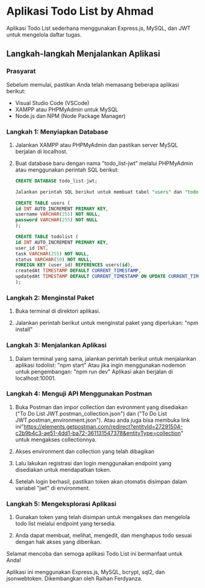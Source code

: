 # Aplikasi Todo List by Ahmad

Aplikasi Todo List sederhana menggunakan Express.js, MySQL, dan JWT untuk mengelola daftar tugas.

## Langkah-langkah Menjalankan Aplikasi

### Prasyarat

Sebelum memulai, pastikan Anda telah memasang beberapa aplikasi berikut:

- Visual Studio Code (VSCode)
- XAMPP atau PHPMyAdmin untuk MySQL
- Node.js dan NPM (Node Package Manager)

### Langkah 1: Menyiapkan Database

1. Jalankan XAMPP atau PHPMyAdmin dan pastikan server MySQL berjalan di localhost.

2. Buat database baru dengan nama "todo_list-jwt" melalui PHPMyAdmin atau menggunakan perintah SQL berikut:

    ```sql
    CREATE DATABASE todo_list-jwt;

    Jalankan perintah SQL berikut untuk membuat tabel "users" dan "todolist":

    CREATE TABLE users (
    id INT AUTO_INCREMENT PRIMARY KEY,
    username VARCHAR(255) NOT NULL,
    password VARCHAR(255) NOT NULL
    );

    CREATE TABLE todolist (
    id INT AUTO_INCREMENT PRIMARY KEY,
    user_id INT,
    task VARCHAR(255) NOT NULL,
    status VARCHAR(50) NOT NULL,
    FOREIGN KEY (user_id) REFERENCES users(id),
    createdAt TIMESTAMP DEFAULT CURRENT_TIMESTAMP,
    updatedAt TIMESTAMP DEFAULT CURRENT_TIMESTAMP ON UPDATE CURRENT_TIMESTAMP
    );

### Langkah 2: Menginstal Paket
1. Buka terminal di direktori aplikasi.

2. Jalankan perintah berikut untuk menginstal paket yang diperlukan: "npm install"

### Langkah 3: Menjalankan Aplikasi
1. Dalam terminal yang sama, jalankan perintah berikut untuk menjalankan aplikasi todolist:
"npm start"
Atau jika ingin menggunakan nodemon untuk pengembangan:
"npm run dev"
Aplikasi akan berjalan di localhost:10001.

### Langkah 4: Menguji API Menggunakan Postman
1. Buka Postman dan impor collection dan evironment yang disediakan ("To Do List JWT.postman_collection.json") dan ("To Do List JWT.postman_environment.json"). Atau anda juga bisa membuka link ini"https://elements.getpostman.com/redirect?entityId=27291504-c2b9b4c3-ae51-4dd1-ba72-361131547378&entityType=collection" untuk mengakses collectionnya.


2. Akses environment dan collection yang telah dibagikan 

3. Lalu lakukan registrasi dan login menggunakan endpoint yang disediakan untuk mendapatkan token.

4. Setelah login berhasil, pastikan token akan otomatis disimpan dalam variabel "jwt" di environment.

### Langkah 5: Mengeksplorasi Aplikasi
1. Gunakan token yang telah disimpan untuk mengakses dan mengelola todo list melalui endpoint yang tersedia.

2. Anda dapat membuat, melihat, mengedit, dan menghapus todo sesuai dengan hak akses yang diberikan.

Selamat mencoba dan semoga aplikasi Todo List ini bermanfaat untuk Anda!

Aplikasi ini menggunakan Express.js, MySQL, bcrypt, sql2, dan jsonwebtoken. Dikembangkan oleh Raihan Ferdyanza.